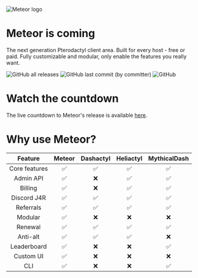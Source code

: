 ![Meteor logo](https://cdn.discordapp.com/attachments/1161650288374063176/1168206001535717406/terraform_Soundcloud_Banner.png?ex=6550eb9e&is=653e769e&hm=3df308aaea6355624d259218f9bfaf9343819d027571a057410e525ebf056f28&)

# Meteor is coming 
The next generation Pterodactyl client area. Built for every host - free or paid. Fully customizable and modular, only enable the features you really want.

![GitHub all releases](https://img.shields.io/github/downloads/madebymeteor/meteor/total) ![GitHub last commit (by committer)](https://img.shields.io/github/last-commit/madebymeteor/meteor) ![GitHub](https://img.shields.io/github/license/madebymeteor/meteor)


# Watch the countdown
The live countdown to Meteor's release is available [here](https://meteorweb.pages.dev/).

# Why use Meteor?
| Feature | Meteor | Dashactyl | Heliactyl | MythicalDash | 
| :---:   | :---: | :---: | :--: | :--: |
| Core features | ✅|✅|✅|✅|
| Admin API |✅|❌|✅|✅|
| Billing | ✅|❌|✅|✅|
| Discord J4R |✅|✅|✅|✅|
| Referrals |✅|✅|✅|✅|
| Modular |✅|❌|❌|❌|
| Renewal |✅|✅|✅|✅|
| Anti-alt |✅|✅|✅|❌|
| Leaderboard |✅|❌|❌|✅|
| Custom UI |✅|❌|❌|❌|❌|
| CLI |✅|❌|❌|✅|
